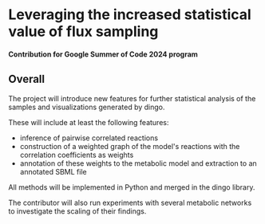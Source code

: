 # Leveraging the increased statistical value of flux sampling

#### Contribution for Google Summer of Code 2024 program

## Overall             		
The project will introduce new features for further statistical analysis of the samples and visualizations generated by dingo.

These will include at least the following features:

- inference of pairwise correlated reactions
- construction of a weighted graph of the model's reactions with the correlation coefficients as weights
- annotation of these weights to the metabolic model and extraction to an annotated SBML file

All methods will be implemented in Python and merged in the dingo library.

The contributor will also run experiments with several metabolic networks to investigate the scaling of their findings.
